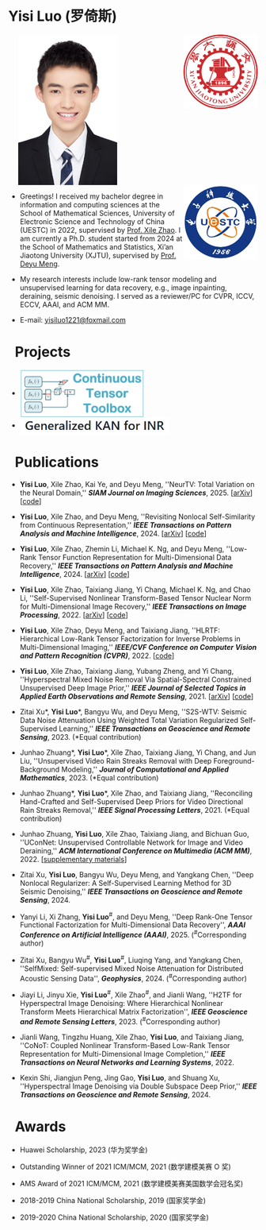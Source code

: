 Yisi Luo (罗倚斯)
======

&nbsp;&nbsp;&nbsp;&nbsp;&nbsp;<img src="me.jpg" width="200" align="center"><img src="xtju.jpg" width="150" align="right">&nbsp;&nbsp;&nbsp;&nbsp;&nbsp;<img src="uestc4.jpg" width="150" align="right">

- Greetings! I received my bachelor degree in information and computing sciences at the School of Mathematical Sciences, University of Electronic Science and Technology of China (UESTC) in 2022, supervised by [Prof. Xile Zhao](https://zhaoxile.github.io). I am currently a Ph.D. student started from 2024 at the School of Mathematics and Statistics, Xi’an Jiaotong University (XJTU), supervised by [Prof. Deyu Meng](https://gr.xjtu.edu.cn/en/web/dymeng).

- My research interests include low-rank tensor modeling and unsupervised learning for data recovery, e.g., image inpainting, deraining, seismic denoising. I served as a reviewer/PC for CVPR, ICCV, ECCV, AAAI, and ACM MM.

- E-mail: yisiluo1221@foxmail.com
  
&nbsp;&nbsp;Projects
======
- <a href="https://github.com/YisiLuo/LRTFR"><img src="tool.png" width="250" align="center"></a>
- <a href="https://github.com/YisiLuo/GKAN-for-INR"><img src="KAN.png" width="300" align="center"></a>

&nbsp;&nbsp;Publications
======
- **Yisi Luo**, Xile Zhao, Kai Ye, and Deyu Meng, ''NeurTV: Total Variation on the Neural Domain,'' ***SIAM Journal on Imaging Sciences***, 2025. [<a href="https://arxiv.org/abs/2405.17241">arXiv</a>] [<a href="https://github.com/YisiLuo/NeurTV">code</a>]

- **Yisi Luo**, Xile Zhao, and Deyu Meng, ''Revisiting Nonlocal Self-Similarity from Continuous Representation,'' ***IEEE Transactions on Pattern Analysis and Machine Intelligence***, 2024. [<a href="https://arxiv.org/abs/2401.00708">arXiv</a>] [<a href="https://github.com/YisiLuo/CRNL">code</a>]
  
- **Yisi Luo**, Xile Zhao, Zhemin Li, Michael K. Ng, and Deyu Meng, ''Low-Rank Tensor Function Representation for Multi-Dimensional Data Recovery,'' ***IEEE Transactions on Pattern Analysis and Machine Intelligence***, 2024. [<a href="https://arxiv.org/abs/2212.00262">arXiv</a>] [<a href="https://github.com/YisiLuo/LRTFR">code</a>]

- **Yisi Luo**, Xile Zhao, Taixiang Jiang, Yi Chang, Michael K. Ng, and Chao Li, ''Self-Supervised Nonlinear Transform-Based Tensor Nuclear Norm for Multi-Dimensional Image Recovery,'' ***IEEE Transactions on Image Processing***, 2022. [<a href="https://arxiv.org/abs/2105.14320">arXiv</a>] [<a href="https://github.com/YisiLuo/S2NTNN">code</a>]

- **Yisi Luo**, Xile Zhao, Deyu Meng, and Taixiang Jiang, ''HLRTF: Hierarchical Low-Rank Tensor Factorization for Inverse Problems in Multi-Dimensional Imaging,'' ***IEEE/CVF Conference on Computer Vision and Pattern Recognition (CVPR)***, 2022. [<a href="https://github.com/YisiLuo/HLRTF">code</a>]

- **Yisi Luo**, Xile Zhao, Taixiang Jiang, Yubang Zheng, and Yi Chang, ''Hyperspectral Mixed Noise Removal Via Spatial-Spectral Constrained Unsupervised Deep Image Prior,'' ***IEEE Journal of Selected Topics in Applied Earth Observations and Remote Sensing***, 2021. [<a href="https://arxiv.org/abs/2008.09753">arXiv</a>] [<a href="https://github.com/YisiLuo/S2DIP">code</a>]

- Zitai Xu\*, **Yisi Luo**\*, Bangyu Wu, and Deyu Meng, ''S2S-WTV: Seismic Data Noise Attenuation Using Weighted Total Variation Regularized Self-Supervised Learning,'' ***IEEE Transactions on Geoscience and Remote Sensing***, 2023. (\*Equal contribution)

- Junhao Zhuang\*, **Yisi Luo**\*, Xile Zhao, Taixiang Jiang, Yi Chang, and Jun Liu, ''Unsupervised Video Rain Streaks Removal with Deep Foreground-Background Modeling,'' ***Journal of Computational and Applied Mathematics***, 2023. (\*Equal contribution)

- Junhao Zhuang\*, **Yisi Luo**\*, Xile Zhao, and Taixiang Jiang, ''Reconciling Hand-Crafted and Self-Supervised Deep Priors for Video Directional Rain Streaks Removal,'' ***IEEE Signal Processing Letters***, 2021. (\*Equal contribution)

- Junhao Zhuang, **Yisi Luo**, Xile Zhao, Taixiang Jiang, and Bichuan Guo, ''UConNet: Unsupervised Controllable Network for Image and Video Deraining,'' ***ACM International Conference on Multimedia (ACM MM)***, 2022. [<a href="https://raw.githubusercontent.com/YisiLuo/YisiLuo.github.io/master/supplementary_materials.pdf">supplementary materials</a>]
  
- Zitai Xu, **Yisi Luo**, Bangyu Wu, Deyu Meng, and Yangkang Chen, ''Deep Nonlocal Regularizer: A Self-Supervised Learning Method for 3D Seismic Denoising,'' ***IEEE Transactions on Geoscience and Remote Sensing***, 2024.

- Yanyi Li, Xi Zhang, **Yisi Luo**<sup>\#</sup>, and Deyu Meng, ''Deep Rank-One Tensor Functional Factorization for Multi-Dimensional Data Recovery'', ***AAAI Conference on Artificial Intelligence (AAAI)***, 2025. (<sup>\#</sup>Corresponding author)

- Zitai Xu, Bangyu Wu<sup>\#</sup>, **Yisi Luo**<sup>\#</sup>, Liuqing Yang, and Yangkang Chen, ''SelfMixed: Self-supervised Mixed Noise Attenuation for Distributed Acoustic Sensing Data'', ***Geophysics***, 2024. (<sup>\#</sup>Corresponding author)

- Jiayi Li, Jinyu Xie, **Yisi Luo**<sup>\#</sup>, Xile Zhao<sup>\#</sup>, and Jianli Wang, ''H2TF for Hyperspectral Image Denoising: Where Hierarchical Nonlinear Transform Meets Hierarchical Matrix Factorization'', ***IEEE Geoscience and Remote Sensing Letters***, 2023. (<sup>\#</sup>Corresponding author)

- Jianli Wang, Tingzhu Huang, Xile Zhao, **Yisi Luo**, and Taixiang Jiang, ''CoNoT: Coupled Nonlinear Transform-Based Low-Rank Tensor Representation for Multi-Dimensional Image Completion,'' ***IEEE Transactions on Neural Networks and Learning Systems***, 2022.

- Kexin Shi, Jiangjun Peng, Jing Gao, **Yisi Luo**, and Shuang Xu, ''Hyperspectral Image Denoising via Double Subspace Deep Prior,'' ***IEEE Transactions on Geoscience and Remote Sensing***, 2024.

&nbsp;&nbsp;Awards
======
- Huawei Scholarship, 2023 (华为奖学金)

- Outstanding Winner of 2021 ICM/MCM, 2021 (数学建模美赛 O 奖)

- AMS Award of 2021 ICM/MCM, 2021 (数学建模美赛美国数学会冠名奖)

- 2018-2019 China National Scholarship, 2019 (国家奖学金) 

- 2019-2020 China National Scholarship, 2020 (国家奖学金)

